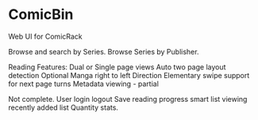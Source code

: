 # ComicBin

Web UI for ComicRack

Browse and search by Series.
Browse Series by Publisher.

Reading Features:
Dual or Single page views
Auto two page layout detection
Optional Manga right to left Direction
Elementary swipe support for next page turns
Metadata viewing - partial

Not complete.
User login logout
Save reading progress
smart list viewing
recently added list
Quantity stats.
